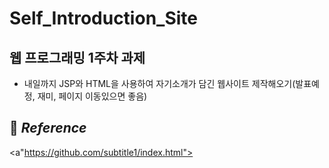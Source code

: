 # Self_Introduction_Site

## 웹 프로그래밍 1주차 과제
- 내일까지 JSP와 HTML을 사용하여 자기소개가 담긴 웹사이트 제작해오기(발표예정, 재미, 페이지 이동있으면 좋음)

## 📂 _Reference_
<a"https://github.com/subtitle1/index.html"></a>

